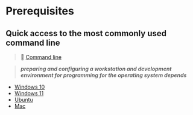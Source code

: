 # Prerequisites

## Quick access to the most commonly used command line

>📌 [Command line](./Most-used-command-line)

>***preparing and configuring a workstation and development environment for programming for the operating system depends***

- [Windows 10](./Windows-10)
- [Windows 11](./Windows-11)
- [Ubuntu](./Ubuntu/README.md)
- [Mac](./Mac/README.md)
